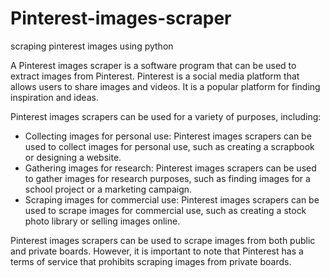 # Pinterest-images-scraper
scraping pinterest images using python

A Pinterest images scraper is a software program that can be used to extract images from Pinterest. Pinterest is a social media platform that allows users to share images and videos. It is a popular platform for finding inspiration and ideas.

Pinterest images scrapers can be used for a variety of purposes, including:

* Collecting images for personal use: Pinterest images scrapers can be used to collect images for personal use, such as creating a scrapbook or designing a website.
* Gathering images for research: Pinterest images scrapers can be used to gather images for research purposes, such as finding images for a school project or a marketing campaign.
* Scraping images for commercial use: Pinterest images scrapers can be used to scrape images for commercial use, such as creating a stock photo library or selling images online.

Pinterest images scrapers can be used to scrape images from both public and private boards. However, it is important to note that Pinterest has a terms of service that prohibits scraping images from private boards.

